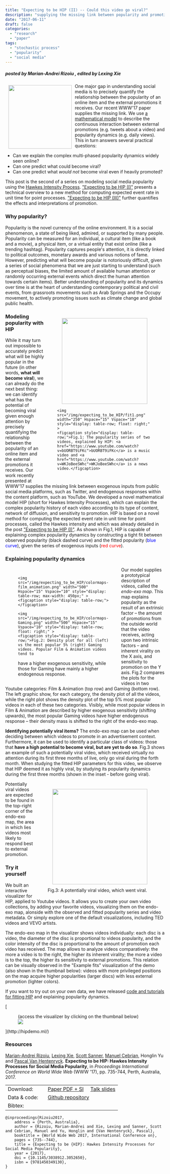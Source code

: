 ```yaml
---
title: "Expecting to be HIP (II) -- Could this video go viral?"
description: "supplying the missing link between popularity and promotions"
date: "2017-06-11"
draft: false
categories:
  - "research"
  - "paper"
tags:
  - "stochastic process"
  - "popularity"
  - "social media"
---
```


##### posted by _Marian-Andrei Rizoiu_ , edited by _Lexing Xie_ <br />


<img style="float: left;" src="/img/expecting_to_be_HIP/endo_exo_map.png" width="200" Hspace="10" Vspace="5">
<!--<img style="float: left;" src="/img/expecting_to_be_HIP/teaser2.png" width="150" Hspace="10" Vspace="5">-->

<!--LX revise wordy opening 
It is common knowledge that it is almost impossible to predict what will become viral in the online environment.
Perceptual biases and the competition for the limited available human attention make online popularity appear as almost random.
But ****
-->
One major gap in understanding social media is to precisely quantify the relationship between the popularity of an online item and the external promotions it receives. Our recent WWW'17 paper supplies the missing link. 
 We use [a mathematical model](/post/hawkes_intensity/) to describe the continuous interaction between external promotions (e.g. tweets about a video) and popularity dynamics (e.g. daily views). This in turn answers several practical questions: 

* Can we explain the complex multi-phased popularity dynamics widely seen online?
* Can one predict what could become viral?
* Can one predict what *would not* become viral even if heavily promoted?

<!--more-->
This post is the second of a series on modeling social media popularity using the [Hawkes Intensity Process](https://arxiv.org/abs/1602.06033). ["Expecting to be HIP (I)"](/post/hawkes_intensity/) presents a technical overview to a new method for computing expected event rate in unit time for point processes. ["Expecting to be HIP (III)"](/post/promotability/) further quantifies the effects and interpretations of promotion. 

### Why popularity?

Popularity is the novel currency of the online environment.
It is a social phenomenon, a state of being liked, admired, or supported by many people.
Popularity can be measured for an individual, a cultural item (like a book and a movie), a physical item, or a virtual entity that exist online (like a trending hashtag). 
Popularity captures people's attention, it is directly linked to political outcomes, monetary awards and various notions of fame. 
However, predicting what will become popular is notoriously difficult, given a series of social phenomena that we are just starting to understand (such as perceptual biases, the limited amount of available human attention or randomly occurring external events which direct the human attention towards certain items).
Better understanding of popularity and its dynamics over time is at the heart of understanding contemporary political and civil events, from grassroots movements such as Arab Springs and the Occupy movement, to actively promoting issues such as climate change and global public health.

<!--<figure style="float: right;" >-->
<!--  <img src="/img/expecting_to_be_HIP/modeling_pop_HIP.png" width="250" Hspace="15" Vspace="10">-->
<!--  <figcaption>Fig.1: Modeling popularity with HIP</figcaption>-->
<!--</figure> -->

<figure style="float: right; display: table; width: 1px;">
    <!-- MAR: note that I need to set "max-width" for figs to counteract the global CSS. -->
    <img src="/img/expecting_to_be_HIP/fit2.png" width="270" Hspace="15" Vspace="10" style="display: table-row; max-width: 270px;" >
    <figcaption> </figcaption>
  
    <img src="/img/expecting_to_be_HIP/fit1.png" width="250" Hspace="15" Vspace="10" style="display: table-row; float: right;" >
    <figcaption style="display: table-row;">Fig.1: The popularity series of two videos, explained by HIP: <a href="https://www.youtube.com/watch?v=bUORBT9iFKc">bUORBT9iFKc</a> is a music video and <a href="https://www.youtube.com/watch?v=WKJoBeeSWhc">WKJoBeeSWhc</a> is a news video.</figcaption>
</figure> 


### Modeling popularity with HIP

While it may turn out impossible to accurately predict what will be highly popular in the future (in other words, **what will become viral**), we can already do the next best thing: we can identify what has the potential of becoming viral given enough attention by precisely quantifying the relationship between the popularity of an online item and the external promotions it receives. 
Our work recently presented at WWW'17 supplies the missing link between exogenous inputs from public social media platforms, such as Twitter, and endogenous responses within the content platform, such as YouTube. 
We developed a novel mathematical model HIP (short for Hawkes Intensity Processes), which can explain the complex popularity history of each video according to its type of content, network of diffusion, and sensitivity to promotion. 
HIP is based on a novel method for computing the expected event rate in unit time for point processes, called the Hawkes intensity and which was already detailed in the post ["Expecting to be HIP (I)"](/post/hawkes_intensity/).
As shown in Fig.1, HIP is capable of explaining complex popularity dynamics by constructing a tight fit between observed popularity (black dashed curve) and the fitted popularity (<span style="color:blue">blue curve</span>), given the series of exogenous inputs (<span style="color:red">red curve</span>).

### Explaining popularity dynamics

<figure style="float: left; display: table; width: 1px;">
<!--    <img src="/img/expecting_to_be_HIP/endo_exo_map.png" width="300" Hspace="15" Vspace="10">-->
<!--    <figcaption>Fig.2: The endo-exo map.</figcaption>-->
    
    <img src="/img/expecting_to_be_HIP/colormaps-film_animation.png" width="500" Hspace="15" Vspace="10" style="display: table-row; max-width: 450px;" >
    <figcaption style="display: table-row;"></figcaption>
    
    <img src="/img/expecting_to_be_HIP/colormaps-Gaming.png" width="500" Hspace="15" Vspace="10" style="display: table-row; float: right;" >
    <figcaption style="display: table-row;">Fig.2: Density plot for all (left) vs the most popular 5% (right) Gaming videos. Popular Film & Animation videos tend to
have a higher exogenous sensitivity, while those for Gaming have mainly a higher endogenous response.</figcaption>
</figure> 

Our model supplies a prototypical description of videos, called the *endo-exo map*. 
This map explains popularity as the result of an extrinsic factor – the amount of promotions from the outside world that the video receives, acting upon two intrinsic factors – and inherent virality on the X axis, and sensitivity to promotion on the Y axis.
Fig.2 compares the plots for the videos in two Youtube categories: Film & Animation (top row) and Gaming (bottom row).
The left graphic show, for each category, the density plot of all the videos, while the right plot shows the density plot of the top 5% most popular videos in each of these two categories. 
Visibly, while most popular videos in Film & Animation are described by higher exogenous sensitivity (shifting upwards), the most popular Gaming videos have higher endogenous response – their density mass is shifted to the right of the endo-exo map.


**Identifying potentially viral items?**
The endo-exo map can be used when deciding between which videos to promote in an advertisement context.
Furthermore, it can be used to identify a particular class of videos: those that **have a high potential to become viral, but are yet to do so**.
Fig.3 shows an example of such a potentially viral video, which received virtually no attention during its first three months of live, only go viral during the forth month.
When studying the fitted HIP parameters for this video, we observe that HIP deemed it as highly viral, by studying its popularity dynamics during the first three months (shown in the inset - before going viral).
<figure style="float: right;">
    <img src="/img/expecting_to_be_HIP/potentially_viral_video.png" width="300" Hspace="15" Vspace="10">
    <figcaption>Fig.3: A potentially viral video, which went viral.</figcaption>
</figure>
Potentially viral videos are expected to be found in the top-right corner of the endo-exo map, the area in which lies videos most likely to respond best to external promotion.


### Try it yourself

We built an interactive visualizer for HIP, applied to Youtube videos. 
It allows you to create your own video collections, by adding your favorite videos, visualizing them on the endo-exo map, alonside with the observed and fitted popularity series and video metadata.
Or simply explore one of the default visualizations, including TED videos and VEVO artists. 

The endo-exo map in the visualizer shows videos individually: each disc is a video, the diameter of the disc is proportional to videos popularity, and the color intensity of the disc is proportional to the amount of promotion each video has received.
The map allows to analyze videos comparatively: the more a video is to the right, the higher its inherent virality; the more a video is to the top, the higher its sensitivity to external promotions.
This relation can be visually observed in the "Example fits" visualization of the demo (also shown in the thumbnail below): videos with more privileged positions on the map acquire higher popularities (larger discs) with less external promotion (lighter colors).

If you want to try out on your own data, we have released [code and tutorials for fitting HIP](https://github.com/andrei-rizoiu/hip-popularity) and explaining popularity dynamics.

[<figure>
    <figcaption>(access the visualizer by clicking on the thumbnail below)</figcaption>
    <img src="/img/expecting_to_be_HIP/demo-screenshot.png"> 
</figure>](http://hipdemo.ml/)

### Resources


[Marian-Andrei Rizoiu](http://www.rizoiu.eu), [Lexing Xie](http://users.cecs.anu.edu.au/~xlx/), [Scott Sanner](http://d3m.mie.utoronto.ca/), [Manuel Cebrian](http://web.media.mit.edu/~cebrian/), Honglin Yu and [Pascal Van Hentenryck](https://pascalvanhentenryck.engin.umich.edu/). **Expecting to be HIP: Hawkes Intensity Processes for Social Media Popularity**, in *Proceedings International Conference on World Wide Web* (WWW '17), pp. 735-744, Perth, Australia, 2017. 

| | |
|---|---|
|Download: &nbsp;&nbsp;&nbsp;&nbsp;&nbsp;&nbsp; | [Paper PDF + SI](http://arxiv.org/pdf/1602.06033.pdf) &nbsp;&nbsp;&nbsp; [Talk slides](http://rizoiu.eu/documents/research/presentations/RIZOIU_WWW-2017_slides.pdf) |
|Data & code:  | [Github repository](https://github.com/andrei-rizoiu/hip-popularity) <!--&nbsp;&nbsp;&nbsp; [Interactive visualization system](https://github.com/andrei-rizoiu/hip-popularity#hip-visualization-system) --> |
|Bibtex: | |
``` 
@inproceedings{Rizoiu2017,
    address = {Perth, Australia},
    author = {Rizoiu, Marian-Andrei and Xie, Lexing and Sanner, Scott and Cebrian, Manuel and Yu, Honglin and {Van Hentenryck}, Pascal},
    booktitle = {World Wide Web 2017, International Conference on},
    pages = {735--744},
    title = {Expecting to be {HIP}: Hawkes Intensity Processes for Social Media Popularity},
    year = {2017},
    doi = {10.1145/3038912.3052650},
    isbn = {9781450349130},
}

```
